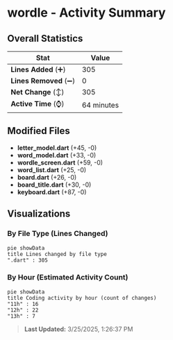 # wordle - Activity Summary 

## Overall Statistics

| Stat                   | Value                                                             |
| ---------------------- | ----------------------------------------------------------------- |
| **Lines Added** (➕)   | 305                                          |
| **Lines Removed** (➖) | 0                                        |
| **Net Change** (↕)    | 305                |
| **Active Time** (⌚)   | 64 minutes |


## Modified Files
- **letter_model.dart** (+45, -0)
- **word_model.dart** (+33, -0)
- **wordle_screen.dart** (+59, -0)
- **word_list.dart** (+25, -0)
- **board.dart** (+26, -0)
- **board_title.dart** (+30, -0)
- **keyboard.dart** (+87, -0)

## Visualizations

### By File Type (Lines Changed)

```mermaid
pie showData
title Lines changed by file type
".dart" : 305
```

### By Hour (Estimated Activity Count)

```mermaid
pie showData
title Coding activity by hour (count of changes)
"11h" : 16
"12h" : 22
"13h" : 7
```


> **Last Updated:** 3/25/2025, 1:26:37 PM
